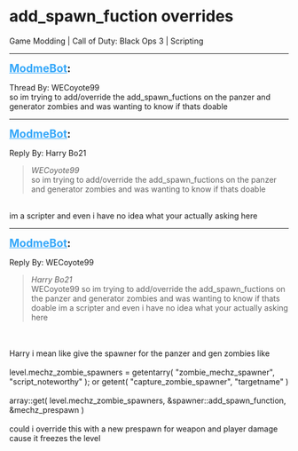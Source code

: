 # add_spawn_fuction overrides
Game Modding | Call of Duty: Black Ops 3 | Scripting

---
<strong style="font-size: 1.4em;"><span style="text-decoration: underline;text-decoration-color: #34a7f9;"><span style="color:#34a7f9;">ModmeBot</span></span>:</strong>

<p>Thread By: WECoyote99<br />so im trying to add/override the add_spawn_fuctions on the panzer and generator zombies and was wanting to know if thats doable</p>

---
<strong style="font-size: 1.4em;"><span style="text-decoration: underline;text-decoration-color: #34a7f9;"><span style="color:#34a7f9;">ModmeBot</span></span>:</strong>

<p>Reply By: Harry Bo21<br /><blockquote><em>WECoyote99</em><br />so im trying to add/override the add_spawn_fuctions on the panzer and generator zombies and was wanting to know if thats doable </blockquote><br /> im a scripter and even i have no idea what your actually asking here</p>

---
<strong style="font-size: 1.4em;"><span style="text-decoration: underline;text-decoration-color: #34a7f9;"><span style="color:#34a7f9;">ModmeBot</span></span>:</strong>

<p>Reply By: WECoyote99<br /><blockquote><em>Harry Bo21</em><br />WECoyote99 so im trying to add/override the add_spawn_fuctions on the panzer and generator zombies and was wanting to know if thats doable   im a scripter and even i have no idea what your actually asking here</blockquote><br /> <br />Harry i mean like give the spawner for the panzer and gen zombies like<br /> <br />level.mechz_zombie_spawners = getentarry( &quot;zombie_mechz_spawner&quot;, &quot;script_noteworthy&quot; ); or getent( &quot;capture_zombie_spawner&quot;, &quot;targetname&quot; )<br /> <br />array::get( level.mechz_zombie_spawners, &amp;spawner::add_spawn_function, &amp;mechz_prespawn ) <br /> <br />could i override this with a new prespawn for weapon and player damage cause it freezes the level</p>

